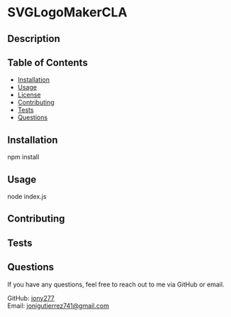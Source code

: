 # SVGLogoMakerCLA



## Description



## Table of Contents

- [Installation](#installation)
- [Usage](#usage)
- [License](#license)
- [Contributing](#contributing)
- [Tests](#tests)
- [Questions](#questions)

## Installation

npm install

## Usage

node index.js



## Contributing



## Tests



## Questions

If you have any questions, feel free to reach out to me via GitHub or email.

GitHub: [jony277](https://github.com/jony277)  
Email: jonigutierrez741@gmail.com
